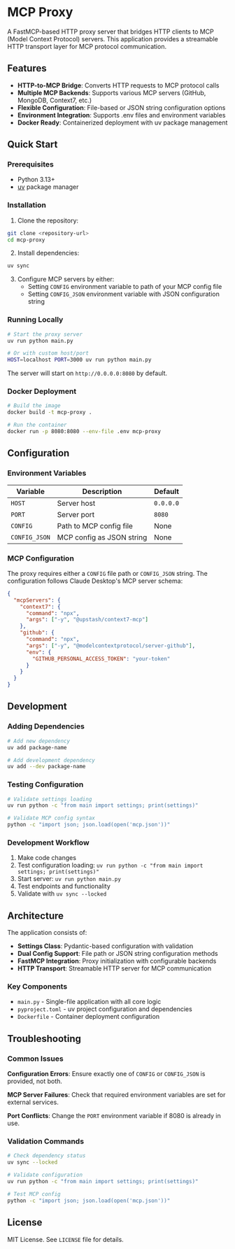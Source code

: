 # MCP Proxy

A FastMCP-based HTTP proxy server that bridges HTTP clients to MCP (Model Context Protocol) servers. This application provides a streamable HTTP transport layer for MCP protocol communication.

## Features

- **HTTP-to-MCP Bridge**: Converts HTTP requests to MCP protocol calls
- **Multiple MCP Backends**: Supports various MCP servers (GitHub, MongoDB, Context7, etc.)
- **Flexible Configuration**: File-based or JSON string configuration options
- **Environment Integration**: Supports .env files and environment variables
- **Docker Ready**: Containerized deployment with uv package management

## Quick Start

### Prerequisites

- Python 3.13+
- [uv](https://docs.astral.sh/uv/) package manager

### Installation

1. Clone the repository:
```bash
git clone <repository-url>
cd mcp-proxy
```

2. Install dependencies:
```bash
uv sync
```

3. Configure MCP servers by either:
   - Setting `CONFIG` environment variable to path of your MCP config file
   - Setting `CONFIG_JSON` environment variable with JSON configuration string

### Running Locally

```bash
# Start the proxy server
uv run python main.py

# Or with custom host/port
HOST=localhost PORT=3000 uv run python main.py
```

The server will start on `http://0.0.0.0:8080` by default.

### Docker Deployment

```bash
# Build the image
docker build -t mcp-proxy .

# Run the container
docker run -p 8080:8080 --env-file .env mcp-proxy
```

## Configuration

### Environment Variables

| Variable | Description | Default |
|----------|-------------|---------|
| `HOST` | Server host | `0.0.0.0` |
| `PORT` | Server port | `8080` |
| `CONFIG` | Path to MCP config file | None |
| `CONFIG_JSON` | MCP config as JSON string | None |

### MCP Configuration

The proxy requires either a `CONFIG` file path or `CONFIG_JSON` string. The configuration follows Claude Desktop's MCP server schema:

```json
{
  "mcpServers": {
    "context7": {
      "command": "npx",
      "args": ["-y", "@upstash/context7-mcp"]
    },
    "github": {
      "command": "npx",
      "args": ["-y", "@modelcontextprotocol/server-github"],
      "env": {
        "GITHUB_PERSONAL_ACCESS_TOKEN": "your-token"
      }
    }
  }
}
```

## Development

### Adding Dependencies

```bash
# Add new dependency
uv add package-name

# Add development dependency
uv add --dev package-name
```

### Testing Configuration

```bash
# Validate settings loading
uv run python -c "from main import settings; print(settings)"

# Validate MCP config syntax
python -c "import json; json.load(open('mcp.json'))"
```

### Development Workflow

1. Make code changes
2. Test configuration loading: `uv run python -c "from main import settings; print(settings)"`
3. Start server: `uv run python main.py`
4. Test endpoints and functionality
5. Validate with `uv sync --locked`

## Architecture

The application consists of:

- **Settings Class**: Pydantic-based configuration with validation
- **Dual Config Support**: File path or JSON string configuration methods
- **FastMCP Integration**: Proxy initialization with configurable backends
- **HTTP Transport**: Streamable HTTP server for MCP communication

### Key Components

- `main.py` - Single-file application with all core logic
- `pyproject.toml` - uv project configuration and dependencies
- `Dockerfile` - Container deployment configuration

## Troubleshooting

### Common Issues

**Configuration Errors**: Ensure exactly one of `CONFIG` or `CONFIG_JSON` is provided, not both.

**MCP Server Failures**: Check that required environment variables are set for external services.

**Port Conflicts**: Change the `PORT` environment variable if 8080 is already in use.

### Validation Commands

```bash
# Check dependency status
uv sync --locked

# Validate configuration
uv run python -c "from main import settings; print(settings)"

# Test MCP config
python -c "import json; json.load(open('mcp.json'))"
```

## License

MIT License. See `LICENSE` file for details.